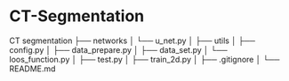 # CT-Segmentation
CT segmentation
├── networks
│   └── u_net.py
│
├── utils
│   ├── config.py
│   ├── data_prepare.py
│   ├── data_set.py
│   └── loos_function.py
│
├── test.py
│
├── train_2d.py
│
├── .gitignore
│
└── README.md
